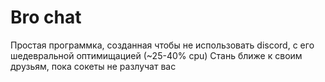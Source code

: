 # Bro chat
Простая программка, созданная чтобы не использовать discord, с его шедевральной оптимищацией (~25-40% cpu)
Стань ближе к своим друзьям, пока сокеты не разлучат вас